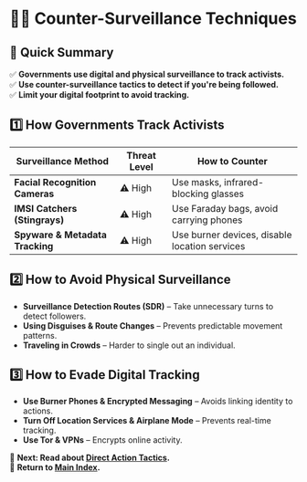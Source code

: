 
# 🕵️‍♂️ Counter-Surveillance Techniques  

## 📜 Quick Summary  
✅ **Governments use digital and physical surveillance to track activists.**  
✅ **Use counter-surveillance tactics to detect if you're being followed.**  
✅ **Limit your digital footprint to avoid tracking.**  

## 1️⃣ How Governments Track Activists  
| Surveillance Method | Threat Level | How to Counter |
|--------------------|--------------|---------------|
| **Facial Recognition Cameras** | ⚠️ High | Use masks, infrared-blocking glasses |
| **IMSI Catchers (Stingrays)** | ⚠️ High | Use Faraday bags, avoid carrying phones |
| **Spyware & Metadata Tracking** | ⚠️ High | Use burner devices, disable location services |

## 2️⃣ How to Avoid Physical Surveillance  
- **Surveillance Detection Routes (SDR)** – Take unnecessary turns to detect followers.  
- **Using Disguises & Route Changes** – Prevents predictable movement patterns.  
- **Traveling in Crowds** – Harder to single out an individual.  

## 3️⃣ How to Evade Digital Tracking  
- **Use Burner Phones & Encrypted Messaging** – Avoids linking identity to actions.  
- **Turn Off Location Services & Airplane Mode** – Prevents real-time tracking.  
- **Use Tor & VPNs** – Encrypts online activity.  

📌 **Next: Read about [Direct Action Tactics](direct_action.md).**  
📌 **Return to [Main Index](index.md).**  
